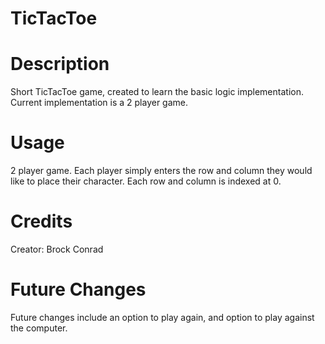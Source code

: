 # TicTacToe
# Description
Short TicTacToe game, created to learn the basic logic implementation. Current implementation is a 2 player game.

# Usage
2 player game. Each player simply enters the row and column they would like to place their character. Each row and column is indexed at 0.

# Credits
Creator: Brock Conrad

# Future Changes
Future changes include an option to play again, and option to play against the computer.
